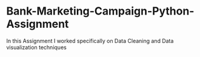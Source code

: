 # Bank-Marketing-Campaign-Python-Assignment
In this Assignment I worked specifically on Data Cleaning and Data visualization techniques 
